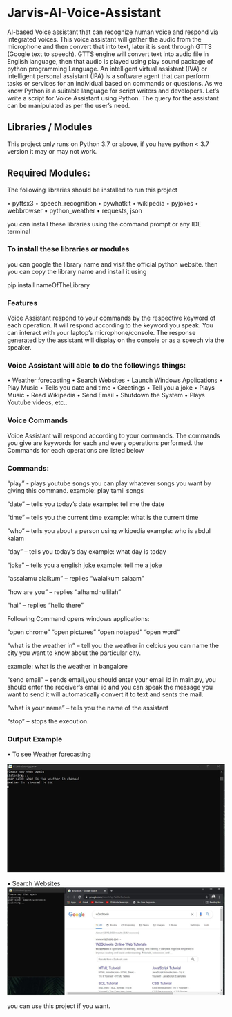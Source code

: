 # Jarvis-AI-Voice-Assistant

AI-based Voice assistant that can recognize human voice and respond via integrated
voices. This voice assistant will gather the audio from the microphone and then
convert that into text, later it is sent through GTTS (Google text to speech). GTTS
engine will convert text into audio file in English language, then that audio is played
using play sound package of python programming Language. An intelligent virtual
assistant (IVA) or intelligent personal assistant (IPA) is a software agent that can perform
tasks or services for an individual based on commands or questions. As we know Python
is a suitable language for script writers and developers. Let’s write a script for Voice
Assistant using Python. The query for the assistant can be manipulated as per the user’s
need.

## Libraries / Modules

This project only runs on Python 3.7 or above, if you have python < 3.7 version it may or may not work.

## Required Modules:

The following libraries should be installed to run this project

• pyttsx3
• speech_recognition
• pywhatkit
• wikipedia
• pyjokes
• webbrowser
• python_weather
• requests, json

you can install these libraries using the command prompt or any IDE terminal

### To install these libraries or modules

you can google the library name and visit the official python website. then you can copy
the library name and install it using

pip install nameOfTheLibrary

### Features

Voice Assistant respond to your commands by the respective keyword of each
operation. It will respond according to the keyword you speak. You can interact with your
laptop’s microphone/console. The response generated by the assistant will display on the
console or as a speech via the speaker.

### Voice Assistant will able to do the followings things:

• Weather forecasting
• Search Websites
• Launch Windows Applications
• Play Music
• Tells you date and time
• Greetings
• Tell you a joke
• Plays Music
• Read Wikipedia
• Send Email
• Shutdown the System
• Plays Youtube videos, etc..

### Voice Commands

Voice Assistant will respond according to your commands. The commands you give
are keywords for each and every operations performed. the Commands for each
operations are listed below

### Commands:

“play” - plays youtube songs you can play whatever songs you want by giving this
command.
example: play tamil songs

“date” – tells you today’s date
example: tell me the date

“time” – tells you the current time
example: what is the current time

“who” – tells you about a person using wikipedia
example: who is abdul kalam

“day” – tells you today’s day
example: what day is today

“joke” – tells you a english joke
example: tell me a joke

“assalamu alaikum” – replies “walaikum salaam”

“how are you” – replies “alhamdhullilah”

“hai” – replies “hello there”

Following Command opens windows applications:

“open chrome”
“open pictures”
“open notepad”
“open word”

“what is the weather in” – tell you the weather in celcius you can name the city you want
to know about the particular city.

example: what is the weather in bangalore

“send email” – sends email,you should enter your email id in main.py, you should enter the receiver’s email id and you can speak
the message you want to send it will automatically convert it to text and sents the mail.

“what is your name” – tells you the name of the assistant

“stop” – stops the execution.

### Output Example

• To see Weather forecasting

![weather_Image](./readme_images/image.I5ZH40.png)

• Search Websites
![search_Image](./readme_images/image.2U8G40.png)

you can use this project if you want.
